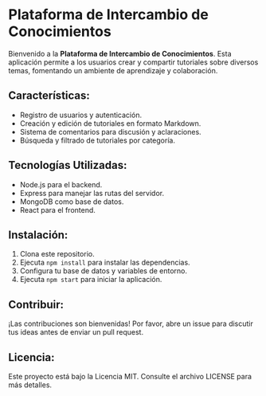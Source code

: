 # Plataforma de Intercambio de Conocimientos

Bienvenido a la **Plataforma de Intercambio de Conocimientos**. Esta aplicación permite a los usuarios crear y compartir tutoriales sobre diversos temas, fomentando un ambiente de aprendizaje y colaboración.

## Características:
- Registro de usuarios y autenticación.
- Creación y edición de tutoriales en formato Markdown.
- Sistema de comentarios para discusión y aclaraciones.
- Búsqueda y filtrado de tutoriales por categoría.

## Tecnologías Utilizadas:
- Node.js para el backend.
- Express para manejar las rutas del servidor.
- MongoDB como base de datos.
- React para el frontend.

## Instalación:
1. Clona este repositorio.
2. Ejecuta `npm install` para instalar las dependencias.
3. Configura tu base de datos y variables de entorno.
4. Ejecuta `npm start` para iniciar la aplicación.

## Contribuir:
¡Las contribuciones son bienvenidas! Por favor, abre un issue para discutir tus ideas antes de enviar un pull request.

## Licencia:
Este proyecto está bajo la Licencia MIT. Consulte el archivo LICENSE para más detalles.